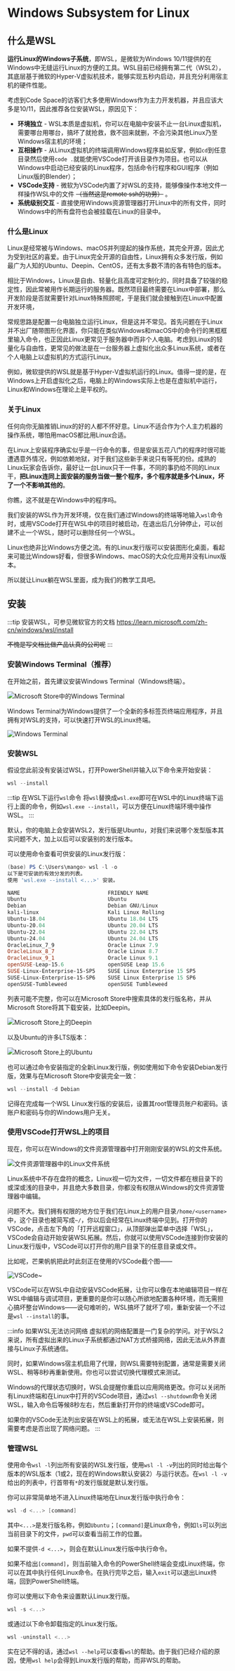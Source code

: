 # Windows Subsystem for Linux

## 什么是WSL

**运行Linux的Windows子系统**，即WSL，是微软为Windows 10/11提供的在Windows中无缝运行Linux的方便的工具。WSL目前已经拥有第二代（WSL2），其底层基于微软的Hyper-V虚拟机技术，能够实现五秒内启动，并且充分利用宿主机的硬件性能。

考虑到Code Space的访客们大多使用Windows作为主力开发机器，并且应该大多是10/11，因此推荐各位安装WSL，原因见下：

* **环境独立** - WSL本质是虚拟机，你可以在电脑中安装不止一台Linux虚拟机，需要哪台用哪台，搞坏了就抢救，救不回来就删，不会污染其他Linux乃至Windows宿主机的环境；
* **互相操作** - 从Linux虚拟机的终端调用Windows程序易如反掌，例如`cd`到任意目录然后使用`code .`就能使用VSCode打开该目录作为项目。也可以从Windows中启动已经安装的Linux程序，包括命令行程序和GUI程序（例如Linux版的Blender）；
* **VSCode支持** - 微软为VSCode内置了对WSL的支持，能够像操作本地文件一样操作WSL中的文件 ~~（当然这是remote ssh的功劳）~~ 。
* **系统级别交互** - 直接使用Windows资源管理器打开Linux中的所有文件，同时Windows中的所有盘符也会被挂载在Linux的目录中。

### 什么是Linux

Linux是经常被与Windows、macOS并列提起的操作系统，其完全开源，因此尤为受到社区的喜爱。由于Linux完全开源的自由性，Linux拥有众多发行版，例如最广为人知的Ubuntu、Deepin、CentOS，还有太多数不清的各有特色的版本。

相比于Windows，Linux是自由、轻量化且高度可定制化的，同时具备了较强的稳定性，因此常被用作长期运行的服务器。既然项目最终需要在Linux中部署，那么开发阶段是否就需要针对Linux特殊照顾呢，于是我们就会接触到在Linux中配置开发环境，

常规思路是配置一台电脑独立运行Linux，但是这并不常见。首先问题在于Linux并不出厂随带图形化界面，你只能在类似Windows和macOS中的命令行的黑框框里输入命令，也正因此Linux更常见于服务器中而非个人电脑。考虑到Linux的轻量化与自由性，更常见的做法是在一台服务器上虚拟化出众多Linux系统，或者在个人电脑上以虚拟机的方式运行Linux。

例如，微软提供的WSL就是基于Hyper-V虚拟机运行的Linux。值得一提的是，在Windows上开启虚拟化之后，电脑上的Windows实际上也是在虚拟机中运行，Linux和Windows在理论上是平权的。

### 关于Linux

任何向你无脑推销Linux的好的人都不怀好意。Linux不适合作为个人主力机器的操作系统，哪怕用macOS都比用Linux合适。

在Linux上安装程序确实似乎是一行命令的事，但是安装五花八门的程序时很可能遭遇意外情况，例如依赖地狱，对于我们这些新手来说只有等死的份。成熟的Linux玩家会告诉你，最好让一台Linux只干一件事，不同的事扔给不同的Linux干，**把Linux连同上面安装的服务当做一整个程序，多个程序就是多个Linux，坏了一个不影响其他的**。

你瞧，这不就是在Windows中的程序吗。

我们安装的WSL作为开发环境，仅在我们通过Windows的终端等地输入`wsl`命令时，或用VSCode打开在WSL中的项目时被启动，在退出后几分钟停止，可以创建不止一个WSL，随时可以删除任何一个WSL。

Linux也绝非比Windows方便之流。有的Linux发行版可以安装图形化桌面，看起来可能比Windows好看，但很多Windows、macOS的大众化应用并没有Linux版本。

所以就让Linux躺在WSL里面，成为我们的教学工具吧。

## 安装

:::tip 安装WSL，可参见微软官方的文档
<https://learn.microsoft.com/zh-cn/windows/wsl/install>

~~不愧是写文档比做产品认真的公司呢~~
:::

### 安装Windows Terminal（推荐）

在开始之前，首先建议安装Windows Terminal（Windows终端）。

![Microsoft Store中的Windows Terminal](/common/img/Windows%20Terminal%20in%20ms-store.png)

Windows Terminal为Windows提供了一个全新的多标签页终端应用程序，并且拥有对WSL的支持，可以快速打开WSL的Linux终端。

![Windows Terminal](/common/img/Windows%20Terminal.png)

### 安装WSL

假设您此前没有安装过WSL，打开PowerShell并输入以下命令来开始安装：

```powershell
wsl --install
```

:::tip 在WSL下运行`wsl`命令
将`wsl`替换成`wsl.exe`即可在WSL中的Linux终端下运行上面的命令，例如`wsl.exe --install`，可以方便在Linux终端环境中操作WSL。
:::

默认，你的电脑上会安装WSL2，发行版是Ubuntu，对我们来说哪个发型版本其实问题不大，加上以后可以安装别的发行版本。

可以使用命令查看可供安装的Linux发行版：

```powershell
(base) PS C:\Users\mango> wsl -l -o
以下是可安装的有效分发的列表。
使用 'wsl.exe --install <...>' 安装。

NAME                            FRIENDLY NAME
Ubuntu                          Ubuntu
Debian                          Debian GNU/Linux
kali-linux                      Kali Linux Rolling
Ubuntu-18.04                    Ubuntu 18.04 LTS
Ubuntu-20.04                    Ubuntu 20.04 LTS
Ubuntu-22.04                    Ubuntu 22.04 LTS
Ubuntu-24.04                    Ubuntu 24.04 LTS
OracleLinux_7_9                 Oracle Linux 7.9
OracleLinux_8_7                 Oracle Linux 8.7
OracleLinux_9_1                 Oracle Linux 9.1
openSUSE-Leap-15.6              openSUSE Leap 15.6
SUSE-Linux-Enterprise-15-SP5    SUSE Linux Enterprise 15 SP5
SUSE-Linux-Enterprise-15-SP6    SUSE Linux Enterprise 15 SP6
openSUSE-Tumbleweed             openSUSE Tumbleweed
```

列表可能不完整，你可以在Microsoft Store中搜索具体的发行版名称，并从Microsoft Store将其下载安装，比如Deepin。

![Microsoft Store上的Deepin](/common/img/Deepin%20ms-store.png)

以及Ubuntu的许多LTS版本：

![Microsoft Store上的Ubuntu](/common/img/Ubuntu%20ms-store.png)

也可以通过命令安装指定的全新Linux发行版，例如使用如下命令安装Debian发行版，效果与在Microsoft Store中安装完全一致：

```powershell
wsl --install -d Debian
```

记得在完成每一个WSL Linux发行版的安装后，设置其root管理员账户和密码。该账户和密码与你的Windows用户无关。

### 使用VSCode打开WSL上的项目

现在，你可以在Windows的文件资源管理器中打开刚刚安装的WSL的文件系统。

![文件资源管理器中的Linux文件系统](<img/Explore WSL.png>)

Linux系统中不存在盘符的概念，Linux视一切为文件，一切文件都在根目录下的或深或浅的目录中，并且绝大多数目录，你都没有权限从Windows的文件资源管理器中编辑。

问题不大。我们拥有权限的地方位于我们在Linux上的用户目录`/home/<username>`中，这个目录也被简写成`~/`，你以后会经常在Linux终端中见到。打开你的VSCode，点击左下角的「打开远程窗口」，从顶部弹出菜单中选择「WSL」，VSCode会自动开始安装WSL拓展。然后，你就可以使用VSCode连接到你安装的Linux发行版中，VSCode可以打开你的用户目录下的任意目录或文件。

比如呢，芒果帆帆把此时此刻正在使用的VSCode截个图——

![VSCode~](<img/VSCode WSL.png>)

VSCode可以在WSL中自动安装VSCode拓展，让你可以像在本地编辑项目一样在WSL中编辑与调试项目，更重要的是你可以随心所欲地配置各种环境，而无需担心搞坏整台Windows——说句难听的，WSL搞坏了就坏了呗，重新安装一个不过是`wsl --install`的事。
  
:::info 如果WSL无法访问网络
虚拟机的网络配置是一门复杂的学问。对于WSL2来说，所有虚拟出来的Linux子系统都通过NAT方式桥接网络，因此无法从外界直接与Linux子系统通信。

同时，如果Windows宿主机启用了代理，则WSL需要特别配置，通常是需要关闭WSL、稍等8秒再重新使用。你也可以尝试切换代理模式来测试。

Windows的代理状态切换时，WSL会提醒你重启以应用网络更改。你可以关闭所有Linux终端和在Linux中打开的VSCode项目，通过`wsl --shutdown`命令关闭WSL，输入命令后等候8秒左右，然后重新打开你的终端或VSCode即可。

如果你的VSCode无法列出安装在WSL上的拓展，或无法在WSL上安装拓展，则需要考虑是否出现了网络问题。
:::

### 管理WSL

使用命令`wsl -l`列出所有安装的WSL发行版，使用`wsl -l -v`列出的同时给出每个版本的WSL版本（1或2，现在的Windows默认安装2）与运行状态。在`wsl -l -v`给出的列表中，行首带有`*`的发行版就是默认发行版。

你可以非常简单地不进入Linux终端地在Linux发行版中执行命令：

```powershell
wsl -d <...> [command]
```

其中`<...>`是发行版名称，例如`Ubuntu`；`[command]`是Linux命令，例如`ls`可以列出当前目录下的文件，`pwd`可以查看当前工作的位置。

如果不提供`-d <...>`，则会在默认Linux发行版中执行命令。

如果不给出`[command]`，则当前输入命令的PowerShell终端会变成Linux终端，你可以在其中执行任何Linux命令。在执行完毕之后，输入`exit`可以退出Linux终端，回到PowerShell终端。

你可以使用以下命令来设置默认Linux发行版。

```powershell
wsl -s <...>
```

或通过以下命令卸载指定的Linux发行版。

```powershell
wsl -uninstall <...>
```

实在记不得的话，通过`wsl --help`可以查看`wsl`的帮助。由于我们已经介绍的原因，使用`wsl help`会得到Linux发行版的帮助，而非WSL的帮助。

